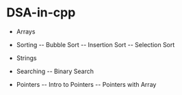 # DSA-in-cpp

- Arrays

- Sorting
   -- Bubble Sort
   -- Insertion Sort
   -- Selection Sort

- Strings

- Searching
  -- Binary Search

- Pointers
    -- Intro to Pointers
    -- Pointers with Array